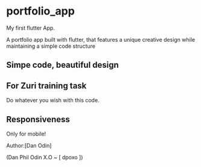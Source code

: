 # portfolio_app
My first flutter App.

A portfolio app built with flutter, that features a unique creative design
while maintaining a simple code structure

## Simpe code, beautiful design

For Zuri training task
-
Do whatever you wish with this code.

## Responsiveness

Only for mobile!

Author:[Dan Odin] 

(Dan Phil Odin X.O ~ [ dpoxo ])

